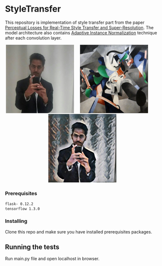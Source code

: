# StyleTransfer
This repository is implementation of style transfer part from the paper <a href="https://arxiv.org/abs/1603.08155">Perceptual Losses for Real-Time Style Transfer and Super-Resolution</a>. The model architecture also contains <a href="https://arxiv.org/abs/1703.06868">Adaptive Instance Normalization</a> technique after each convolution layer.


<div align='center'>
  <img src='static/input/dp_17.jpg' height="225px"> &nbsp  &nbsp
  <img src='static/style/udnie.jpg' height="225px">&nbsp &nbsp &nbsp &nbsp &nbsp
  <img src='static/output/dp_15.jpg' height="225px">
</div>




### Prerequisites

```
flask- 0.12.2
tensorflow 1.3.0
```

### Installing

Clone this repo and make sure you have installed prerequisites packages.

## Running the tests
Run main.py file and open localhost in browser.
